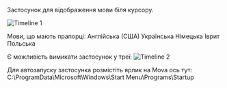 Застосунок для відображення мови біля курсору.

![Timeline 1](https://github.com/user-attachments/assets/10127a9b-2f26-4330-8bf3-6a1b5b8cf1cc)

Мови, що мають прапорці:
Англійська (США)
Українська
Німецька
Іврит
Польська

Є можливість вимикати застосунок у треї:
![Timeline 2](https://github.com/user-attachments/assets/6653af73-8732-4d5f-8a0d-68023e409aec)


Для автозапуску застосунка розмістіть ярлик на Mova ось тут: C:\ProgramData\Microsoft\Windows\Start Menu\Programs\Startup


